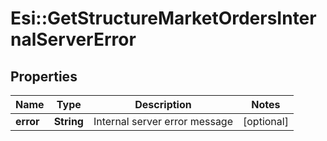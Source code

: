 # Esi::GetStructureMarketOrdersInternalServerError

## Properties
Name | Type | Description | Notes
------------ | ------------- | ------------- | -------------
**error** | **String** | Internal server error message | [optional] 


